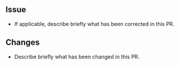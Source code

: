 ## Issue

- If applicable, describe briefly what has been corrected in this PR.

## Changes

- Describe briefly what has been changed in this PR.
